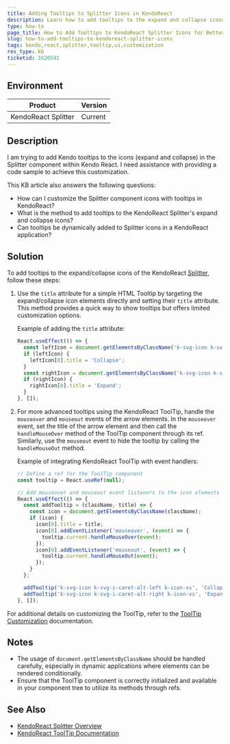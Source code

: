 ```yaml
---
title: Adding Tooltips to Splitter Icons in KendoReact
description: Learn how to add tooltips to the expand and collapse icons of the Splitter component in KendoReact for enhanced user guidance.
type: how-to
page_title: How to Add Tooltips to KendoReact Splitter Icons for Better User Guidance
slug: how-to-add-tooltips-to-kendoreact-splitter-icons
tags: kendo,react,splitter,tooltip,ui,customization
res_type: kb
ticketid: 1620591
---
```


## Environment

| Product | Version |
| --- | --- |
| KendoReact Splitter | Current |

## Description

I am trying to add Kendo tooltips to the icons (expand and collapse) in the Splitter component within Kendo React. I need assistance with providing a code sample to achieve this customization.

This KB article also answers the following questions:
- How can I customize the Splitter component icons with tooltips in KendoReact?
- What is the method to add tooltips to the KendoReact Splitter's expand and collapse icons?
- Can tooltips be dynamically added to Splitter icons in a KendoReact application?

## Solution

To add tooltips to the expand/collapse icons of the KendoReact [Splitter](https://www.telerik.com/kendo-react-ui/components/layout/splitter/), follow these steps:

1. Use the `title` attribute for a simple HTML Tooltip by targeting the expand/collapse icon elements directly and setting their `title` attribute. This method provides a quick way to show tooltips but offers limited customization options.

   Example of adding the `title` attribute:

   ```javascript
   React.useEffect(() => {
     const leftIcon = document.getElementsByClassName('k-svg-icon k-svg-i-caret-alt-left k-icon-xs');
     if (leftIcon) {
       leftIcon[0].title = 'Collapse';
     }
     const rightIcon = document.getElementsByClassName('k-svg-icon k-svg-i-caret-alt-right k-icon-xs');
     if (rightIcon) {
       rightIcon[0].title = 'Expand';
     }
   }, []);
   ```

2. For more advanced tooltips using the KendoReact ToolTip, handle the `mouseover` and `mouseout` events of the arrow elements. In the `mouseover` event, set the title of the arrow element and then call the `handleMouseOver` method of the ToolTip component through its ref. Similarly, use the `mouseout` event to hide the tooltip by calling the `handleMouseOut` method.

   Example of integrating KendoReact ToolTip with event handlers:

   ```javascript
   // Define a ref for the ToolTip component
   const tooltip = React.useRef(null);

   // Add mouseover and mouseout event listeners to the icon elements
   React.useEffect(() => {
     const addTooltip = (className, title) => {
       const icon = document.getElementsByClassName(className);
       if (icon) {
         icon[0].title = title;
         icon[0].addEventListener('mouseover', (event) => {
           tooltip.current.handleMouseOver(event);
         });
         icon[0].addEventListener('mouseout', (event) => {
           tooltip.current.handleMouseOut(event);
         });
       }
     };
   
     addTooltip('k-svg-icon k-svg-i-caret-alt-left k-icon-xs', 'Collapse');
     addTooltip('k-svg-icon k-svg-i-caret-alt-right k-icon-xs', 'Expand');
   }, []);
   ```

For additional details on customizing the ToolTip, refer to the [ToolTip Customization](https://www.telerik.com/kendo-react-ui/components/tooltip/tooltip/tooltip-customization/) documentation.

## Notes

- The usage of `document.getElementsByClassName` should be handled carefully, especially in dynamic applications where elements can be rendered conditionally.
- Ensure that the ToolTip component is correctly initialized and available in your component tree to utilize its methods through refs.

## See Also

- [KendoReact Splitter Overview](https://www.telerik.com/kendo-react-ui/components/layout/splitter/)
- [KendoReact ToolTip Documentation](https://www.telerik.com/kendo-react-ui/components/tooltip/)
